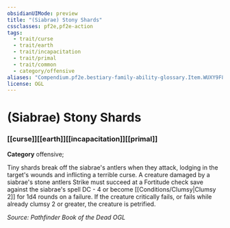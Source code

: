 ```yaml
---
obsidianUIMode: preview
title: "(Siabrae) Stony Shards"
cssclasses: pf2e,pf2e-action
tags:
  - trait/curse
  - trait/earth
  - trait/incapacitation
  - trait/primal
  - trait/common
  - category/offensive
aliases: "Compendium.pf2e.bestiary-family-ability-glossary.Item.WUXY9F8SLVQSC2b8"
license: OGL
---
```

# (Siabrae) Stony Shards

### [[curse]][[earth]][[incapacitation]][[primal]]

**Category** offensive; 




Tiny shards break off the siabrae's antlers when they attack, lodging in the target's wounds and inflicting a terrible curse. A creature damaged by a siabrae's stone antlers Strike must succeed at a Fortitude check save against the siabrae's spell DC - 4 or become [[Conditions/Clumsy|Clumsy 2]] for 1d4 rounds on a failure. If the creature critically fails, or fails while already clumsy 2 or greater, the creature is petrified.

*Source: Pathfinder Book of the Dead*
*OGL*